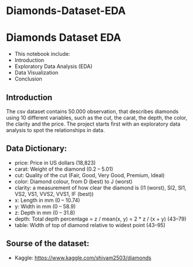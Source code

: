 # Diamonds-Dataset-EDA

# Diamonds Dataset EDA
- This notebook include:
- Introduction
- Exploratory Data Analysis (EDA)
- Data Visualization
- Conclusion


## Introduction
The csv dataset contains 50.000 observation, that describes diamonds using 10 different variables, such as the cut, the carat, the depth, the color, the clarity and the price. The project starts first with an exploratory data analysis to spot the relationships in data.



## Data Dictionary:
- price: Price in US dollars (18,823)
- carat: Weight of the diamond (0.2 – 5.01)
- cut: Quality of the cut (Fair, Good, Very Good, Premium, Ideal)
- color: Diamond colour, from D (best) to J (worst)
- clarity: a measurement of how clear the diamond is (I1 (worst), SI2, SI1, VS2, VS1, VVS2, VVS1, IF (best))
- x: Length in mm (0 – 10.74)
- y: Width in mm (0 – 58.9)
- z: Depth in mm (0 – 31.8)
- depth: Total depth percentage = z / mean(x, y) = 2 * z / (x + y) (43–79)
- table: Width of top of diamond relative to widest point (43–95)


## Sourse of the dataset:
- Kaggle: https://www.kaggle.com/shivam2503/diamonds
